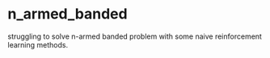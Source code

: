 # n_armed_banded
struggling to solve n-armed banded problem with some naive reinforcement learning methods.
